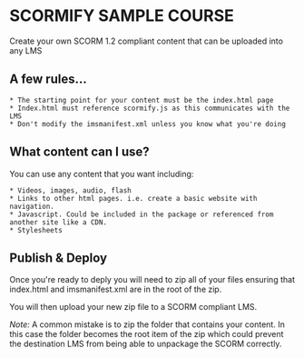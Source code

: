 SCORMIFY SAMPLE COURSE
==================

Create your own SCORM 1.2 compliant content that can be uploaded into any LMS

## A few rules...

	* The starting point for your content must be the index.html page
	* Index.html must reference scormify.js as this communicates with the LMS
	* Don't modify the imsmanifest.xml unless you know what you're doing

## What content can I use?

You can use any content that you want including:

	* Videos, images, audio, flash
	* Links to other html pages. i.e. create a basic website with navigation.
	* Javascript. Could be included in the package or referenced from another site like a CDN.
	* Stylesheets

## Publish & Deploy

Once you're ready to deply you will need to zip all of your files ensuring that index.html and imsmanifest.xml are in the root of the zip.

You will then upload your new zip file to a SCORM compliant LMS.

_Note:_ A common mistake is to zip the folder that contains your content. In this case the folder becomes the root item of the zip which could prevent the destination LMS from being able to unpackage the SCORM correctly.